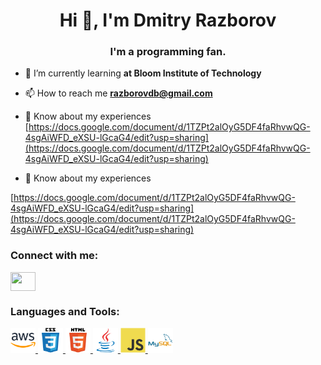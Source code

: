 <h1 align="center">Hi 👋, I'm Dmitry Razborov</h1>
<h3 align="center">I'm a programming fan.</h3>



- 🌱 I’m currently learning **at Bloom Institute of Technology**

- 📫 How to reach me **razborovdb@gmail.com**

- 📄 Know about my experiences [https://docs.google.com/document/d/1TZPt2alOyG5DF4faRhvwQG-4sgAiWFD_eXSU-lGcaG4/edit?usp=sharing](https://docs.google.com/document/d/1TZPt2alOyG5DF4faRhvwQG-4sgAiWFD_eXSU-lGcaG4/edit?usp=sharing)

- 📄 Know about my experiences 
<p align="left">
<a href="https://docs.google.com/document/d/1TZPt2alOyG5DF4faRhvwQG-4sgAiWFD_eXSU-lGcaG4/edit?usp=sharing](https://docs.google.com/document/d/1TZPt2alOyG5DF4faRhvwQG-4sgAiWFD_eXSU-lGcaG4/edit?usp=sharing" target="blank"></a>
</p>

[https://docs.google.com/document/d/1TZPt2alOyG5DF4faRhvwQG-4sgAiWFD_eXSU-lGcaG4/edit?usp=sharing](https://docs.google.com/document/d/1TZPt2alOyG5DF4faRhvwQG-4sgAiWFD_eXSU-lGcaG4/edit?usp=sharing)

<h3 align="left">Connect with me:</h3>
<p align="left">
<a href="https://linkedin.com/in/razborovdb" target="blank"><img align="center" src="- 📄 Know about my experiences"  height="30" width="40" /></a>
</p>

<h3 align="left">Languages and Tools:</h3>
<p align="left"> <a href="https://aws.amazon.com" target="_blank" rel="noreferrer"> <img src="https://raw.githubusercontent.com/devicons/devicon/master/icons/amazonwebservices/amazonwebservices-original-wordmark.svg" alt="aws" width="40" height="40"/> </a> <a href="https://www.w3schools.com/css/" target="_blank" rel="noreferrer"> <img src="https://raw.githubusercontent.com/devicons/devicon/master/icons/css3/css3-original-wordmark.svg" alt="css3" width="40" height="40"/> </a> <a href="https://www.w3.org/html/" target="_blank" rel="noreferrer"> <img src="https://raw.githubusercontent.com/devicons/devicon/master/icons/html5/html5-original-wordmark.svg" alt="html5" width="40" height="40"/> </a> <a href="https://www.java.com" target="_blank" rel="noreferrer"> <img src="https://raw.githubusercontent.com/devicons/devicon/master/icons/java/java-original.svg" alt="java" width="40" height="40"/> </a> <a href="https://developer.mozilla.org/en-US/docs/Web/JavaScript" target="_blank" rel="noreferrer"> <img src="https://raw.githubusercontent.com/devicons/devicon/master/icons/javascript/javascript-original.svg" alt="javascript" width="40" height="40"/> </a> <a href="https://www.mysql.com/" target="_blank" rel="noreferrer"> <img src="https://raw.githubusercontent.com/devicons/devicon/master/icons/mysql/mysql-original-wordmark.svg" alt="mysql" width="40" height="40"/> </a> </p>

